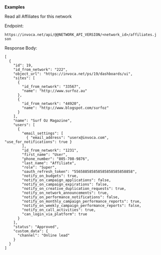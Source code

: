 **Examples**

Read all Affiliates for this network

Endpoint:

`https://invoca.net/api/@@NETWORK_API_VERSION/<network_id>/affiliates.json`

Response Body:

    [
      {
        "id": 19,
        "id_from_network": "222",
        "object_url": "https://invoca.net/ps/19/dashboards/ui",
        "sites": [
          {
            "id_from_network": "33567",
            "name": "http://www.surfoz.au"
          },
          {
            "id_from_network": "44920",
            "name": "http://www.blogspot.com/surfoz"
          }
        ],
        "name": "Surf Oz Magazine",
        "users": [
          {
            "email_settings": [
              { "email_address": "userx@invoca.com",  "use_for_notifications": true }
            ],
            "id_from_network": "1231",
            "first_name": "User",
            "phone_number": "805‐708‐9876",
            "last_name": "Affiliate",
            "role": "Super",
            "oauth_refresh_token": "556588585858585858585858858",
            "notify_on_budgets": true,
            "notify_on_campaign_applications": false,
            "notify_on_campaign_expirations": false,
            "notify_on_creative_duplication_requests": true,
            "notify_on_network_announcements": true,
            "notify_on_performance_notifications": false,
            "notify_on_monthly_campaign_performance_reports": true,
            "notify_on_weekly_campaign_performance_reports": false,
            "notify_on_call_activities": true,
            "can_login_via_platform": true
          }
        ],
        "status": "Approved",
        "custom_data": {
          "channel": "Online lead"
        }
      }
    ]
